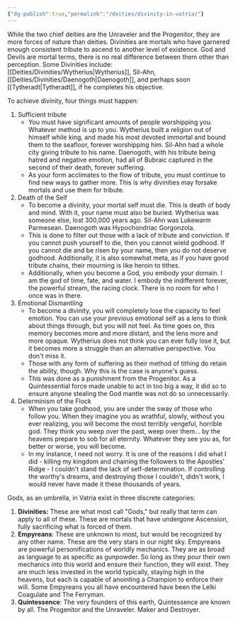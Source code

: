 ```yaml
---
{"dg-publish":true,"permalink":"/deities/divinity-in-vatria/"}
---
```


While the two chief deities are the Unraveler and the Progenitor, they are more forces of nature than deities. Divinities are mortals who have garnered enough consistent tribute to ascend to another level of existence. God and Devils are mortal terms, there is no real difference between them other than perception. Some Divinities include: [[Deities/Divinities/Wytherius\|Wytherius]], Sil-Ahn, [[Deities/Divinities/Daenogoth\|Daenogoth]], and perhaps soon [[Tytheradt\|Tytheradt]], if he completes his objective.

To achieve divinity, four things must happen:
1. Sufficient tribute
	- You must have significant amounts of people worshipping you. Whatever method is up to you. Wytherius built a religion out of himself while king, and made his most devoted immortal and bound them to the seafloor, forever worshipping him. Sil-Ahn had a whole city giving tribute to his name. Daenogoth, with his tribute being hatred and negative emotion, had all of Bubraic captured in the second of their death, forever suffering. 
	- As your form acclimates to the flow of tribute, you must continue to find new ways to gather more. This is why divinities may forsake mortals and use them for tribute.
2. Death of the Self
	- To become a divinity, your mortal self must die. This is death of body and mind. With it, your name must also be buried. Wytherius was someone else, lost 300,000 years ago. Sil-Ahn was Lukewarm Parmesean. Daenogoth was Hypochondriac Gorgonzola.
	- This is done to filter out those with a lack of tribute and conviction. If you cannot push yourself to die, then you cannot wield godhood. If you cannot die and be risen by your name, then you do not deserve godhood. Additionally, it is also somewhat meta, as if you have good tribute chains, their mourning is like heroin to tithes.
	- Additionally, when you become a God, you embody your domain. I am the god of time, fate, and water. I embody the indifferent forever, the powerful stream, the racing clock. There is no room for who I once was in there.
3. Emotional Dismantling
	- To become a divinity, you will completely lose the capacity to feel emotion. You can use your previous emotional self as a lens to think about things through, but you will not feel. As time goes on, this memory becomes more and more distant, and the lens more and more opaque. Wytherius does not think you can ever fully lose it, but it becomes more a struggle than an alternative perspective. You don't miss it. 
	- Those with any form of suffering as their method of tithing do retain the ability, though. Why this is the case is anyone's guess.
	- This was done as a punishment from the Progenitor. As a Quintessential force made unable to act in too big a way, it did so to ensure anyone stealing the God mantle was not do so unnecessarily. 
4. Determinism of the Flock
	- When you take godhood, you are under the sway of those who follow you. When they imagine you as wrathful, slowly, without you ever realizing, you will become the most terribly vengeful, horrible god. They think you weep over the past, weep over them... by the heavens prepare to sob for all eternity. Whatever they see you as, for better or worse, you will become.
	- In my instance, I need not worry. It is one of the reasons I did what I did - killing my kingdom and chaining the followers to the Apostles' Ridge - I couldn't stand the lack of self-determination. If controlling the worthy's dreams, and destroying those I couldn't, didn't work, I would never have made it these thousands of years.


Gods, as an umbrella, in Vatria exist in three discrete categories:
1. **Divinities:** These are what most call "Gods," but really that term can apply to all of these. These are mortals that have undergone Ascension, fully sacrificing what is forced of them.
2. **Empyreans**: These are unknown to most, but would be recognized by any other name. These are the very stars in our night sky. Empyreans are powerful personifications of worldly mechanics. They are as broad as language to as specific as gunpowder. So long as they pour their own mechanics into this world and ensure their function, they will exist. They are much less invested in the world typically, staying high in the heavens, but each is capable of anointing a Champion to enforce their will. Some Empyreans you all have encountered have been the Lelki Coagulate and The Ferryman.
3. **Quintessence**: The very founders of this earth, Quintessence are known by all. The Progenitor and the Unraveler. Maker and Destroyer. 
